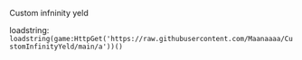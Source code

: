 Custom infninity yeld

loadstring:
```loadstring(game:HttpGet('https://raw.githubusercontent.com/Maanaaaa/CustomInfinityYeld/main/a'))()```
